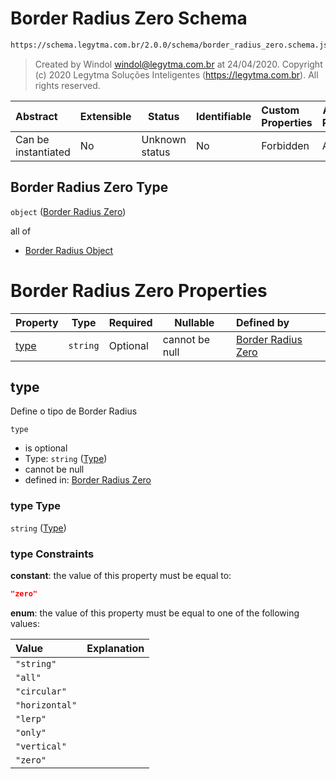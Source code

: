 # Border Radius Zero Schema

```txt
https://schema.legytma.com.br/2.0.0/schema/border_radius_zero.schema.json
```




> Created by Windol [windol@legytma.com.br](mailto:windol@legytma.com.br) at 24/04/2020.
> Copyright (c) 2020 Legytma Soluções Inteligentes (<https://legytma.com.br>). All rights reserved.
>

| Abstract            | Extensible | Status         | Identifiable | Custom Properties | Additional Properties | Access Restrictions | Defined In                                                                                        |
| :------------------ | ---------- | -------------- | ------------ | :---------------- | --------------------- | ------------------- | ------------------------------------------------------------------------------------------------- |
| Can be instantiated | No         | Unknown status | No           | Forbidden         | Allowed               | none                | [border_radius_zero.schema.json](../schema/border_radius_zero.schema.json) |

## Border Radius Zero Type

`object` ([Border Radius Zero](border_radius_zero.md))

all of

-   [Border Radius Object](border_radius-oneof-border-radius-object.md)

# Border Radius Zero Properties

| Property      | Type     | Required | Nullable       | Defined by                                                                                                                                                         |
| :------------ | -------- | -------- | -------------- | :----------------------------------------------------------------------------------------------------------------------------------------------------------------- |
| [type](#type) | `string` | Optional | cannot be null | [Border Radius Zero](border_radius_geometry-definitions-type.md) |

## type

Define o tipo de Border Radius


`type`

-   is optional
-   Type: `string` ([Type](border_radius_geometry-definitions-type.md))
-   cannot be null
-   defined in: [Border Radius Zero](border_radius_geometry-definitions-type.md)

### type Type

`string` ([Type](border_radius_geometry-definitions-type.md))

### type Constraints

**constant**: the value of this property must be equal to:

```json
"zero"
```

**enum**: the value of this property must be equal to one of the following values:

| Value          | Explanation |
| :------------- | ----------- |
| `"string"`     |             |
| `"all"`        |             |
| `"circular"`   |             |
| `"horizontal"` |             |
| `"lerp"`       |             |
| `"only"`       |             |
| `"vertical"`   |             |
| `"zero"`       |             |
